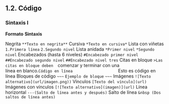 
## **1.2. Código**

### **Sintaxis I**

**Formato**							**Sintaxis**

Negrita							`**Texto en negrita**`
Cursiva							`*Texto en cursiva*`
Lista con viñetas					`1.Primera línea`
							`2.Segundo nivel`
Lista anidada						`*Primer nivel`
							`*Segundo nivel`
Encabezados (hasta 6 niveles)				`#Encabezado primer nivel`
							`##Encabezado segundo nivel`
							`##Encabezado nivel tres`
Citas en bloque						`>Las citas en bloque deben 
							`comenzar y terminar con una `													`línea en blanco.`
Código en línea 					`Esto es código en línea
Bloques de código  					`~~~`
							`Ejemplo de bloque`
							`~~~`
Imágenes						`![Texto alternativo](url/imagen.png))`
Vínculos						`[Texto del vínculo](url)`
Imágenes con vínculos     				`[![Texto alternativo](imagen)](url)`
Línea horizontal					`---(Salto de línea antes y después)`
Salto de línea    					`&nbsp (Dos saltos de línea antes)`

